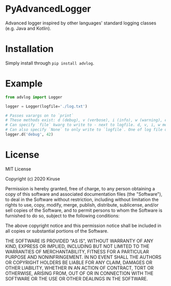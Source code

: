 # PyAdvancedLogger
Advanced logger inspired by other languages' standard logging classes (e.g. Java and Kotlin).

# Installation
Simply install through `pip install advlog`.

# Example
```python
from advlog import Logger

logger = Logger(logfile='./log.txt')

# Passes varargs on to `print`
# These methods exist: d (debug), v (verbose), i (info), w (warning), e (error), f (fatal)
# Can specify `file` kwarg to write to - next to logfile. d, v, i, w methods default to `sys.stdout`; e, f default to `sys.stderr`.
# Can also specify `None` to only write to `logfile`. One of log file or file keyword must be present.
logger.d('debug', 42)
```

# License
MIT License

Copyright (c) 2020 Kiruse

Permission is hereby granted, free of charge, to any person obtaining a copy
of this software and associated documentation files (the "Software"), to deal
in the Software without restriction, including without limitation the rights
to use, copy, modify, merge, publish, distribute, sublicense, and/or sell
copies of the Software, and to permit persons to whom the Software is
furnished to do so, subject to the following conditions:

The above copyright notice and this permission notice shall be included in all
copies or substantial portions of the Software.

THE SOFTWARE IS PROVIDED "AS IS", WITHOUT WARRANTY OF ANY KIND, EXPRESS OR
IMPLIED, INCLUDING BUT NOT LIMITED TO THE WARRANTIES OF MERCHANTABILITY,
FITNESS FOR A PARTICULAR PURPOSE AND NONINFRINGEMENT. IN NO EVENT SHALL THE
AUTHORS OR COPYRIGHT HOLDERS BE LIABLE FOR ANY CLAIM, DAMAGES OR OTHER
LIABILITY, WHETHER IN AN ACTION OF CONTRACT, TORT OR OTHERWISE, ARISING FROM,
OUT OF OR IN CONNECTION WITH THE SOFTWARE OR THE USE OR OTHER DEALINGS IN THE
SOFTWARE.

